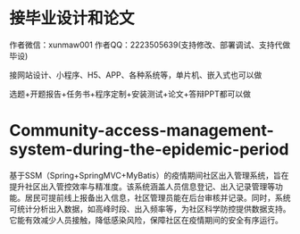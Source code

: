 # 接毕业设计和论文
作者微信：xunmaw001  作者QQ：2223505639(支持修改、部署调试、支持代做毕设)

接网站设计、小程序、H5、APP、各种系统等，单片机、嵌入式也可以做

选题+开题报告+任务书+程序定制+安装测试+论文+答辩PPT都可以做
# Community-access-management-system-during-the-epidemic-period
基于SSM（Spring+SpringMVC+MyBatis）的疫情期间社区出入管理系统，旨在提升社区出入管控效率与精准度。该系统涵盖人员信息登记、出入记录管理等功能。居民可提前线上报备出入信息，社区管理员能在后台审核并记录。同时，系统可统计分析出入数据，如高峰时段、出入频率等，为社区科学防控提供数据支持。它能有效减少人员接触，降低感染风险，保障社区在疫情期间的安全有序运行。 
